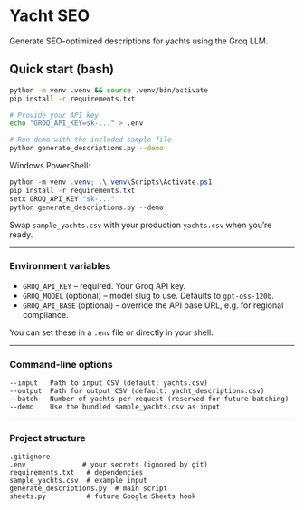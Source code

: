 # Yacht SEO

Generate SEO-optimized descriptions for yachts using the Groq LLM.

## Quick start (bash)

```bash
python -m venv .venv && source .venv/bin/activate
pip install -r requirements.txt

# Provide your API key
echo "GROQ_API_KEY=sk-..." > .env

# Run demo with the included sample file
python generate_descriptions.py --demo
```

Windows PowerShell:

```powershell
python -m venv .venv; .\.venv\Scripts\Activate.ps1
pip install -r requirements.txt
setx GROQ_API_KEY "sk-..."
python generate_descriptions.py --demo
```

Swap `sample_yachts.csv` with your production `yachts.csv` when you’re ready.

---

### Environment variables

* `GROQ_API_KEY` – required. Your Groq API key.
* `GROQ_MODEL` (optional) – model slug to use. Defaults to `gpt-oss-120b`.
* `GROQ_API_BASE` (optional) – override the API base URL, e.g. for regional compliance.

You can set these in a `.env` file or directly in your shell.

---

### Command-line options

```
--input   Path to input CSV (default: yachts.csv)
--output  Path for output CSV (default: yacht_descriptions.csv)
--batch   Number of yachts per request (reserved for future batching)
--demo    Use the bundled sample_yachts.csv as input
```

---

### Project structure

```
.gitignore
.env              # your secrets (ignored by git)
requirements.txt   # dependencies
sample_yachts.csv  # example input
generate_descriptions.py  # main script
sheets.py          # future Google Sheets hook
```

[//]: # (Happy sailing!)
